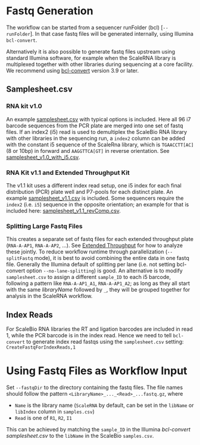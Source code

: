 # Fastq Generation
The workflow can be started from a sequencer runFolder (bcl) [`--runFolder`]. In that case fastq files will be generated internally, using Illumina `bcl-convert`.

Alternatively it is also possible to generate fastq files upstream using standard Illumina software, for example when the ScaleRNA library is multiplexed together with other libraries during sequencing at a core facility. We recommend using [bcl-convert](https://support.illumina.com/sequencing/sequencing_software/bcl-convert.html) version 3.9 or later.

## Samplesheet.csv
### RNA kit v1.0
An example [samplesheet.csv](examples/fastq-generation/samplesheet_v1.0.csv) with typical options is included. Here all 96 i7 barcode sequences from the PCR plate are merged into one set of fastq files. If an index2 (i5) read is used to demultiplex the ScaleBio RNA library with other libraries in the sequencing run, a `index2` column can be added with the constant i5 sequence of the ScaleRna library, which is `TGAACCTT[AC]` (8 or 10bp) in forward and `AAGGTTCA[GT]` in reverse orientation. See [samplesheet_v1.0_with_i5.csv](examples/fastq-generation/samplesheet_v1.0_with_i5.csv).

### RNA Kit v1.1 and Extended Throughput Kit
The v1.1 kit uses a different index read setup, one i5 index for each final distribution (PCR) plate well and P7-pools for each distinct plate. An example [samplesheet_v1.1.csv](examples/fastq-generation/samplesheet_v1.1.csv) is included. Some sequencers require the `index2` (i.e. `i5`) sequence in the opposite orientation; an example for that is included here: [samplesheet_v1.1_revComp.csv](examples/fastq-generation/samplesheet_v1.1_revComp.csv).

### Splitting Large Fastq Files
This creates a separate set of fastq files for each extended throughput plate (`RNA-A-AP1`, `RNA-A-AP2`, ...). See [Extended Throughput](extendedThroughput.md) for how to analyze these jointly.
To reduce workflow runtime through parallelization (`--splitFastq` mode), it is best to avoid combining the entire data in one fastq file. Generally the Illumina default of splitting per lane (i.e. not setting bcl-convert option `--no-lane-splitting`) is good. An alternative is to modify `samplesheet.csv` to assign a different `sample_ID` to each i5 barcode, following a pattern like `RNA-A-AP1_A1`, `RNA-A-AP1_A2`; as long as they all start with the same _libraryName_ followed by `_`, they will be grouped together for analysis in the ScaleRNA workflow.

## Index Reads
For ScaleBio RNA libraries the RT and ligation barcodes are included in read 1, while the PCR barcode is in the index read. Hence we need to tell `bcl-convert` to generate index read fastqs using the `samplesheet.csv` setting: \
`CreateFastqForIndexReads,1`

# Using Fastq Files as Workflow Input
Set `--fastqDir` to the directory containing the fastq files. 
The file names should follow the pattern `<LibraryName>_..._<Read>_...fastq.gz`, where
* `Name` is the library name (`ScaleRNA` by default, can be set in the `libName` or `libIndex` column in `samples.csv`)
* `Read` is one of `R1`, `R2`, `I1`

This can be achieved by matching the `sample_ID` in the Illumina _bcl-convert_ _samplesheet.csv_ to the `libName` in the ScaleBio `samples.csv`.

